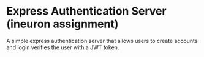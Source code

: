 # Express Authentication Server (ineuron assignment)

A simple express authentication server that allows users to create accounts and login verifies the user with a JWT token.